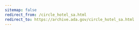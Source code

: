 ```yaml
---
sitemap: false 
redirect_from: /circle_hotel_sa.html 
redirect_to: https://archive.ada.gov/circle_hotel_sa.html 
---
```

